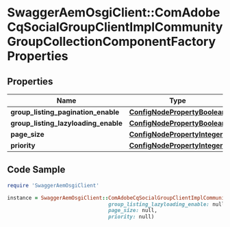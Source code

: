 # SwaggerAemOsgiClient::ComAdobeCqSocialGroupClientImplCommunityGroupCollectionComponentFactoryProperties

## Properties

Name | Type | Description | Notes
------------ | ------------- | ------------- | -------------
**group_listing_pagination_enable** | [**ConfigNodePropertyBoolean**](ConfigNodePropertyBoolean.md) |  | [optional] 
**group_listing_lazyloading_enable** | [**ConfigNodePropertyBoolean**](ConfigNodePropertyBoolean.md) |  | [optional] 
**page_size** | [**ConfigNodePropertyInteger**](ConfigNodePropertyInteger.md) |  | [optional] 
**priority** | [**ConfigNodePropertyInteger**](ConfigNodePropertyInteger.md) |  | [optional] 

## Code Sample

```ruby
require 'SwaggerAemOsgiClient'

instance = SwaggerAemOsgiClient::ComAdobeCqSocialGroupClientImplCommunityGroupCollectionComponentFactoryProperties.new(group_listing_pagination_enable: null,
                                 group_listing_lazyloading_enable: null,
                                 page_size: null,
                                 priority: null)
```


